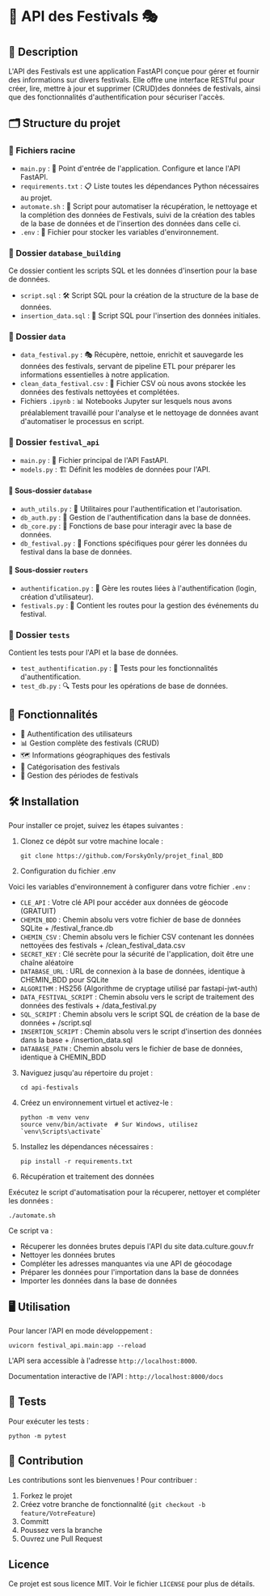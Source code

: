 # 🎉 API des Festivals 🎭

## 📖 Description

L'API des Festivals est une application FastAPI conçue pour gérer et fournir des informations sur divers festivals. Elle offre une interface RESTful pour créer, lire, mettre à jour et supprimer (CRUD)des données de festivals, ainsi que des fonctionnalités d'authentification pour sécuriser l'accès.

## 🗂️ Structure du projet


### 📁 Fichiers racine

- `main.py` : 🚀 Point d'entrée de l'application. Configure et lance l'API FastAPI.
- `requirements.txt` : 📋 Liste toutes les dépendances Python nécessaires au projet.
- `automate.sh` : 🚀 Script pour automatiser la récupération, le nettoyage et la complétion des données de Festivals, suivi de la création des tables de la base de données et de l'insertion des données dans celle ci.
- `.env` : 🔑 Fichier pour stocker les variables d'environnement.


### 📁 Dossier `database_building`

Ce dossier contient les scripts SQL et les données d'insertion pour la base de données.

- `script.sql` : 🛠️ Script SQL pour la création de la structure de la base de données.
- `insertion_data.sql` : 💾 Script SQL pour l'insertion des données initiales.

### 📁 Dossier `data`

- `data_festival.py` : 🎭 Récupère, nettoie, enrichit et sauvegarde les données des festivals, servant de pipeline ETL pour préparer les informations essentielles à notre application.
- `clean_data_festival.csv` : 🧹 Fichier CSV où nous avons stockée les données des festivals nettoyées et complétées.
- Fichiers `.ipynb` : 📊 Notebooks Jupyter sur lesquels nous avons préalablement travaillé pour l'analyse et le nettoyage de données avant d'automatiser le processus en script.

### 📁 Dossier `festival_api`

- `main.py` : 🌟 Fichier principal de l'API FastAPI.
- `models.py` : 🏗️ Définit les modèles de données pour l'API.

#### 📁 Sous-dossier `database`

- `auth_utils.py` : 🔐 Utilitaires pour l'authentification et l'autorisation.
- `db_auth.py` : 🔑 Gestion de l'authentification dans la base de données.
- `db_core.py` : 🧰 Fonctions de base pour interagir avec la base de données.
- `db_festival.py` : 🎪 Fonctions spécifiques pour gérer les données du festival dans la base de données.

#### 📁 Sous-dossier `routers`

- `authentification.py` : 🚪 Gère les routes liées à l'authentification (login, création d'utilisateur).
- `festivals.py` : 🎉 Contient les routes pour la gestion des événements du festival.

### 📁 Dossier `tests`

Contient les tests pour l'API et la base de données.

- `test_authentification.py` : 🧪 Tests pour les fonctionnalités d'authentification.
- `test_db.py` : 🔍 Tests pour les opérations de base de données.

## 🚀 Fonctionnalités

- 🔐 Authentification des utilisateurs
- 📊 Gestion complète des festivals (CRUD)
- 🗺️ Informations géographiques des festivals
- 🎨 Catégorisation des festivals
- 📅 Gestion des périodes de festivals


## 🛠️ Installation

Pour installer ce projet, suivez les étapes suivantes :

1. Clonez ce dépôt sur votre machine locale :
   ```
   git clone https://github.com/ForskyOnly/projet_final_BDD
   ```

2. Configuration du fichier .env

Voici les variables d'environnement à configurer dans votre fichier `.env` :

- `CLE_API` : Votre clé API pour accéder aux données de géocode (GRATUIT)
- `CHEMIN_BDD` : Chemin absolu vers votre fichier de base de données SQLite + /festival_france.db
- `CHEMIN_CSV` : Chemin absolu vers le fichier CSV contenant les données nettoyées des festivals + /clean_festival_data.csv
- `SECRET_KEY` : Clé secrète pour la sécurité de l'application, doit être une chaîne aléatoire
- `DATABASE_URL` : URL de connexion à la base de données, identique à CHEMIN_BDD pour SQLite
- `ALGORITHM` : HS256 (Algorithme de cryptage utilisé par fastapi-jwt-auth)
- `DATA_FESTIVAL_SCRIPT` : Chemin absolu vers le script de traitement des données des festivals + /data_festival.py
- `SQL_SCRIPT` : Chemin absolu vers le script SQL de création de la base de données + /script.sql
- `INSERTION_SCRIPT` : Chemin absolu vers le script d'insertion des données dans la base + /insertion_data.sql
- `DATABASE_PATH` : Chemin absolu vers le fichier de base de données, identique à CHEMIN_BDD

3. Naviguez jusqu'au répertoire du projet :
   ```
   cd api-festivals
   ```

4. Créez un environnement virtuel et activez-le :
   ```
   python -m venv venv
   source venv/bin/activate  # Sur Windows, utilisez `venv\Scripts\activate`
   ```

5. Installez les dépendances nécessaires :
   ```
   pip install -r requirements.txt
   ```

6. Récupération et traitement des données

 Exécutez le script d'automatisation pour la récuperer, nettoyer et compléter les données :
   ```
   ./automate.sh
   ```
   Ce script va :
   - Récuperer les données brutes depuis l'API du site data.culture.gouv.fr
   - Nettoyer les données brutes
   - Compléter les adresses manquantes via une API de géocodage
   - Préparer les données pour l'importation dans la base de données
   - Importer les données dans la base de données

## 🖥️ Utilisation

Pour lancer l'API en mode développement :

```
uvicorn festival_api.main:app --reload
```

L'API sera accessible à l'adresse `http://localhost:8000`.

Documentation interactive de l'API : `http://localhost:8000/docs`

## 🧪 Tests

Pour exécuter les tests :

```
python -m pytest
```

## 🤝 Contribution

Les contributions sont les bienvenues ! Pour contribuer :

1. Forkez le projet
2. Créez votre branche de fonctionnalité (`git checkout -b feature/VotreFeature`)
3. Committ
4. Poussez vers la branche 
5. Ouvrez une Pull Request

## Licence

Ce projet est sous licence MIT. Voir le fichier `LICENSE` pour plus de détails.
